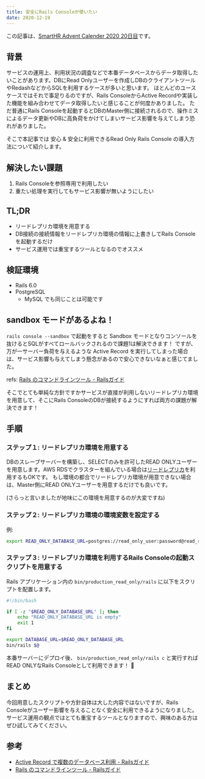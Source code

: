 ```yaml
---
title: 安全にRails Consoleが使いたい
date: 2020-12-19
---
```


この記事は、[SmartHR Advent Calender 2020 20日目](https://qiita.com/advent-calendar/2020/smarthr)です。

## 背景

サービスの運用上、利用状況の調査などで本番データベースからデータ取得したいことがあります。DBにRead Onlyユーザーを作成しDBのクライアントツールやRedashなどからSQLを利用するケースが多いと思います。
ほとんどのユースケースではそれで事足りるのですが、Rails ConsoleからActive Recordや実装した機能を組み合わせてデータ取得したいと感じることが何度かありました。
ただ普通にRails Consoleを起動するとDBのMaster側に接続されるので、操作ミスによるデータ更新やDBに高負荷をかけてしまいサービス影響を与えてしまう恐れがありました。

そこで本記事では 安心 & 安全に利用できるRead Only Rails Console の導入方法について紹介します。

## 解決したい課題
1. Rails Consoleを参照専用で利用したい
2. 重たい処理を実行してもサービス影響が無いようにしたい

## TL;DR
- リードレプリカ環境を用意する
- DB接続の接続情報をリードレプリカ環境の情報に上書きしてRails Consoleを起動するだけ
- サービス運用では重宝するツールとなるのでオススメ

## 検証環境

- Rails 6.0
- PostgreSQL
    - MySQL でも同じことは可能です

## sandbox モードがあるよね！

`rails console --sandbox` で起動をすると Sandbox モードとなりコンソールを抜けるとSQLがすべてロールバックされるので課題1は解決できます！
ですが、万が一サーバー負荷を与えるような Active Record を実行してしまった場合は、サービス影響も与えてしまう懸念があるので安心できないなぁと感じてました。

refs: [Rails のコマンドラインツール \- Railsガイド](https://railsguides.jp/command_line.html#rails-console)

そこでとても単純な方針ですかサービスが直接が利用しないリードレプリカ環境を用意して、そこにRails ConsoleのDBが接続するようにすれば両方の課題が解決できます！

## 手順

### ステップ１: リードレプリカ環境を用意する
DBのスレーブサーバーを構築し、SELECTのみを許可したREAD ONLYユーザーを用意します。AWS RDSでクラスターを組んでいる場合は[リードレプリカ](http://e-words.jp/w/%E3%83%AA%E3%83%BC%E3%83%89%E3%83%AC%E3%83%97%E3%83%AA%E3%82%AB.html)を利用するもOKです。
もし環境の都合でリードレプリカ環境が用意できない場合は、Master側にREAD ONLYユーザーを用意するだけでも良いです。

(さらっと言いましたが地味にこの環境を用意するのが大変ですね)

### ステップ２: リードレプリカ環境の環境変数を設定する

例: 

```bash
export READ_ONLY_DATABASE_URL=postgres://read_only_user:password@read_replica_host:5432/database
```

### ステップ３: リードレプリカ環境を利用するRails Consoleの起動スクリプトを用意する

Rails アプリケーション内の `bin/production_read_only/rails` に以下をスクリプトを配置します。

```bash
#!/bin/bash

if [ -z "$READ_ONLY_DATABASE_URL" ]; then
    echo "READ_ONLY_DATABASE_URL is empty"
    exit 1
fi

export DATABASE_URL=$READ_ONLY_DATABASE_URL
bin/rails $@
```

本番サーバーにデプロイ後、 `bin/production_read_only/rails c` と実行すればREAD ONLYなRails Consoleとして利用できます！ 🎉

## まとめ

今回用意したスクリプトや方針自体は大した内容ではないですが、Rails Consoleがユーザー影響を与えることなく安全に利用できるようになりました。
サービス運用の観点ではとても重宝するツールとなりますので、興味のある方はぜひ試してみてください。

## 参考

- [Active Record で複数のデータベース利用 - Railsガイド](https://railsguides.jp/active_record_multiple_databases.html)
- [Rails のコマンドラインツール \- Railsガイド](https://railsguides.jp/command_line.html#rails-console)

